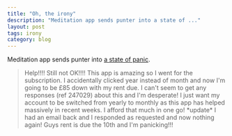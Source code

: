 ```yaml
---
title: "Oh, the irony"
description: "Meditation app sends punter into a state of ..."
layout: post
tags: irony
category: blog
---
```


Meditation app sends punter into [a state of panic](https://play.google.com/store/apps/details?id=com.getsomeheadspace.android&reviewId=Z3A6QU9xcFRPRmZVSS1SaktfY3pPQ2xlcWEwSGQtQW5OZFYtcl8xSE81bURzSThTZXVDbXc0WWJweTZqbTY1d0hIdTU2dkVydlExUHZ4R1pkTm1xWWszM0M4&hl=en_GB).

> Help!!!! Still not OK!!!! This app is amazing so I went for the subscription. I accidentally clicked year instead of month and now I'm going to be £85 down with my rent due. I can't seem to get any responses (ref 247029) about this and <span class="highlight">I'm desperate!</span> I just want my account to be switched from yearly to monthly as this app has helped massively in recent weeks. I afford that much in one go! \*update* I had an email back and I responded as requested and now nothing again! Guys rent is due the 10th and <span class="highlight">I'm panicking!!!</span>

